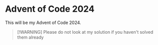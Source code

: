 # Advent of Code 2024

This will be my Advent of Code 2024.

> [!WARNING] Please do not look at my solution if you haven't solved them already
